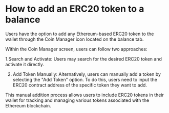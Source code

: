 # How to add an ERC20 token to a balance

Users have the option to add any Ethereum-based ERC20 token to the wallet through the Coin Manager icon located on the balance tab.

Within the Coin Manager screen, users can follow two approaches:

1.Search and Activate: Users may search for the desired ERC20 token and activate it directly.

2. Add Token Manually: Alternatively, users can manually add a token by selecting the "Add Token" option. To do this, users need to input the ERC20 contract address of the specific token they want to add.

This manual addition process allows users to include ERC20 tokens in their wallet for tracking and managing various tokens associated with the Ethereum blockchain.